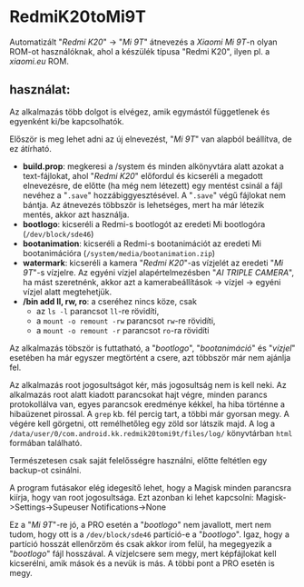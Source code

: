 # RedmiK20toMi9T
Automatizált "*Redmi K20*" -> "*Mi 9T*" átnevezés a *Xiaomi Mi 9T*-n olyan ROM-ot használóknak, ahol a készülék típusa "Redmi K20", ilyen pl. a *xiaomi.eu* ROM.

## használat:
Az alkalmazás több dolgot is elvégez, amik egymástól függetlenek és egyenként ki/be kapcsolhatók.

Először is meg lehet adni az új elnevezést, "*Mi 9T*" van alapból beállítva,  de ez átírható.
- **build.prop**: megkeresi a /system és minden alkönyvtára alatt azokat a text-fájlokat, ahol "*Redmi K20*" előfordul és kicseréli a megadott elnevezésre, de előtte (ha még nem létezett) egy mentést csinál a fájl nevéhez a "`.save`" hozzábiggyesztésével. A "`.save`" végű fájlokat nem bántja. Az átnevezés többször is lehetséges, mert ha már létezik mentés, akkor azt használja.
- **bootlogo**: kicseréli a Redmi-s bootlogót az eredeti Mi bootlogóra (`/dev/block/sde46`)
- **bootanimation**: kicseréli a Redmi-s bootanimációt az eredeti Mi bootanimációra (`/system/media/bootanimation.zip`)
- **watermark**: kicseréli a kamera "*Redmi K20*"-as vízjelét az eredeti "*Mi 9T*"-s vízjelre. Az egyéni vízjel alapértelmezésben "*AI TRIPLE CAMERA*", ha mást szeretnénk, akkor azt a kamerabeállítások -> vízjel -> egyéni vízjel alatt megtehetjük.
- **/bin add ll, rw, ro**: a cseréhez nincs köze, csak 
  + az `ls -l` parancsot `ll`-re rövidíti,
  + a `mount -o remount -rw` parancsot `rw`-re rövidíti,
  + a `mount -o remount -r` parancsot `ro`-ra rövidíti

Az alkalmazás töbször is futtatható, a "*bootlogo*", "*bootanimáció*" és "*vízjel*" esetében ha már egyszer megtörtént a csere, azt többször már nem ajánlja fel.

Az alkalmazás root jogosultságot kér, más jogosultság nem is kell neki. Az alkalmazás root alatt kiadott parancsokat hajt végre, minden parancs protokollálva van, egyes parancsok eredménye kékkel, ha hiba történne a hibaüzenet pirossal. A `grep` kb. fél percig tart, a többi már gyorsan megy. A végére kell görgetni, ott remélhetőleg egy zöld sor látszik majd. A log a `/data/user/0/com.android.kk.redmik20tomi9t/files/log/` könyvtárban `html` formában található.

Természetesen csak saját felelősségre használni, előtte feltétlen egy backup-ot csinálni.

A program futásakor elég idegesítő lehet, hogy a Magisk minden parancsra kiírja, hogy van root jogosultsága. Ezt azonban ki lehet kapcsolni: Magisk->Settings->Supeuser Notifications->None

Ez a "*Mi 9T*"-re jó, a PRO esetén a "*bootlogo*" nem javallott, mert nem tudom, hogy ott is a `/dev/block/sde46` partíció-e a "*bootlogo*". Igaz, hogy a partíció hosszát ellenőrzöm és csak akkor írom felül, ha megegyezik a "*bootlogo*" fájl hosszával. 
A vízjelcsere sem megy, mert képfájlokat kell kicserélni, amik mások és a nevük is más.
A többi pont a PRO esetén is megy.
